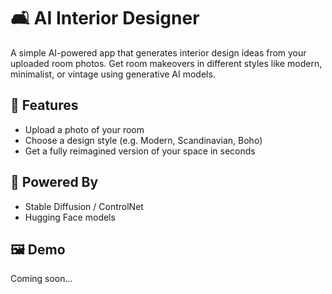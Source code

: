 # 🛋️ AI Interior Designer

A simple AI-powered app that generates interior design ideas from your uploaded room photos. Get room makeovers in different styles like modern, minimalist, or vintage using generative AI models.

## 🚀 Features
- Upload a photo of your room
- Choose a design style (e.g. Modern, Scandinavian, Boho)
- Get a fully reimagined version of your space in seconds

## 🧠 Powered By
- Stable Diffusion / ControlNet
- Hugging Face models

## 🖼️ Demo
Coming soon...
